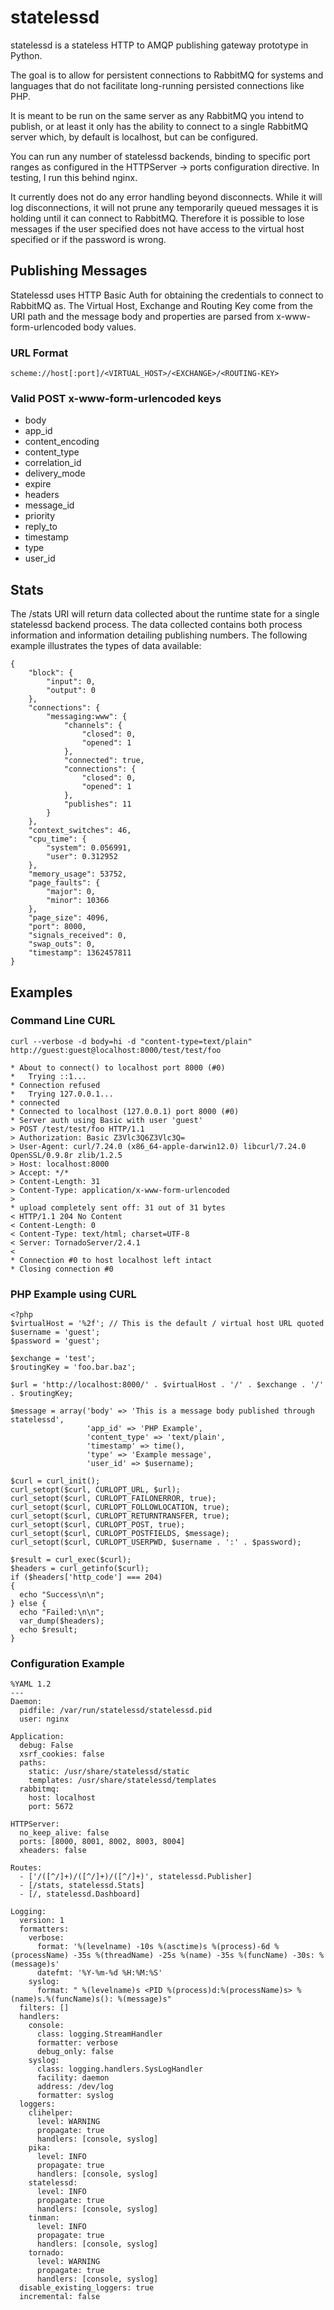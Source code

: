 statelessd
==========

statelessd is a stateless HTTP to AMQP publishing gateway prototype in Python.

The goal is to allow for persistent connections to RabbitMQ for systems and languages that do not facilitate long-running persisted connections like PHP.

It is meant to be run on the same server as any RabbitMQ you intend to publish, or at least it only has the ability to connect to a single RabbitMQ server which, by default is localhost, but can be configured.

You can run any number of statelessd backends, binding to specific port ranges as configured in the HTTPServer -> ports configuration directive. In testing, I run this behind nginx.

It currently does not do any error handling beyond disconnects. While it will log disconnections, it will not prune any temporarily queued messages it is holding until it can connect to RabbitMQ. Therefore it is possible to lose messages if the user specified does not have access to the virtual host specified or if the password is wrong.

## Publishing Messages

Statelessd uses HTTP Basic Auth for obtaining the credentials to connect to RabbitMQ as. The Virtual Host, Exchange and Routing Key come from the URI path and the message body and properties are parsed from x-www-form-urlencoded body values.

### URL Format

    scheme://host[:port]/<VIRTUAL_HOST>/<EXCHANGE>/<ROUTING-KEY>

### Valid POST x-www-form-urlencoded keys

* body
* app_id
* content_encoding
* content_type
* correlation_id
* delivery_mode
* expire
* headers
* message_id
* priority
* reply_to
* timestamp
* type
* user_id

## Stats

The /stats URI will return data collected about the runtime state for a single statelessd backend process. The data collected contains both process information and information detailing publishing numbers. The following example illustrates the types of data available:

    {
        "block": {
            "input": 0,
            "output": 0
        },
        "connections": {
            "messaging:www": {
                "channels": {
                    "closed": 0,
                    "opened": 1
                },
                "connected": true,
                "connections": {
                    "closed": 0,
                    "opened": 1
                },
                "publishes": 11
            }
        },
        "context_switches": 46,
        "cpu_time": {
            "system": 0.056991,
            "user": 0.312952
        },
        "memory_usage": 53752,
        "page_faults": {
            "major": 0,
            "minor": 10366
        },
        "page_size": 4096,
        "port": 8000,
        "signals_received": 0,
        "swap_outs": 0,
        "timestamp": 1362457811
    }

## Examples

### Command Line CURL

    curl --verbose -d body=hi -d "content-type=text/plain" http://guest:guest@localhost:8000/test/test/foo

    * About to connect() to localhost port 8000 (#0)
    *   Trying ::1...
    * Connection refused
    *   Trying 127.0.0.1...
    * connected
    * Connected to localhost (127.0.0.1) port 8000 (#0)
    * Server auth using Basic with user 'guest'
    > POST /test/test/foo HTTP/1.1
    > Authorization: Basic Z3Vlc3Q6Z3Vlc3Q=
    > User-Agent: curl/7.24.0 (x86_64-apple-darwin12.0) libcurl/7.24.0 OpenSSL/0.9.8r zlib/1.2.5
    > Host: localhost:8000
    > Accept: */*
    > Content-Length: 31
    > Content-Type: application/x-www-form-urlencoded
    >
    * upload completely sent off: 31 out of 31 bytes
    < HTTP/1.1 204 No Content
    < Content-Length: 0
    < Content-Type: text/html; charset=UTF-8
    < Server: TornadoServer/2.4.1
    <
    * Connection #0 to host localhost left intact
    * Closing connection #0

### PHP Example using CURL

    <?php
    $virtualHost = '%2f'; // This is the default / virtual host URL quoted
    $username = 'guest';
    $password = 'guest';

    $exchange = 'test';
    $routingKey = 'foo.bar.baz';

    $url = 'http://localhost:8000/' . $virtualHost . '/' . $exchange . '/' . $routingKey;

    $message = array('body' => 'This is a message body published through statelessd',
                     'app_id' => 'PHP Example',
                     'content_type' => 'text/plain',
                     'timestamp' => time(),
                     'type' => 'Example message',
                     'user_id' => $username);

    $curl = curl_init();
    curl_setopt($curl, CURLOPT_URL, $url);
    curl_setopt($curl, CURLOPT_FAILONERROR, true);
    curl_setopt($curl, CURLOPT_FOLLOWLOCATION, true);
    curl_setopt($curl, CURLOPT_RETURNTRANSFER, true);
    curl_setopt($curl, CURLOPT_POST, true);
    curl_setopt($curl, CURLOPT_POSTFIELDS, $message);
    curl_setopt($curl, CURLOPT_USERPWD, $username . ':' . $password);

    $result = curl_exec($curl);
    $headers = curl_getinfo($curl);
    if ($headers['http_code'] === 204)
    {
      echo "Success\n\n";
    } else {
      echo "Failed:\n\n";
      var_dump($headers);
      echo $result;
    }

### Configuration Example

    %YAML 1.2
    ---
    Daemon:
      pidfile: /var/run/statelessd/statelessd.pid
      user: nginx

    Application:
      debug: False
      xsrf_cookies: false
      paths:
        static: /usr/share/statelessd/static
        templates: /usr/share/statelessd/templates
      rabbitmq:
        host: localhost
        port: 5672

    HTTPServer:
      no_keep_alive: false
      ports: [8000, 8001, 8002, 8003, 8004]
      xheaders: false

    Routes:
      - ['/([^/]+)/([^/]+)/([^/]+)', statelessd.Publisher]
      - [/stats, statelessd.Stats]
      - [/, statelessd.Dashboard]

    Logging:
      version: 1
      formatters:
        verbose:
          format: '%(levelname) -10s %(asctime)s %(process)-6d %(processName) -35s %(threadName) -25s %(name) -35s %(funcName) -30s: %(message)s'
          datefmt: '%Y-%m-%d %H:%M:%S'
        syslog:
          format: " %(levelname)s <PID %(process)d:%(processName)s> %(name)s.%(funcName)s(): %(message)s"
      filters: []
      handlers:
        console:
          class: logging.StreamHandler
          formatter: verbose
          debug_only: false
        syslog:
          class: logging.handlers.SysLogHandler
          facility: daemon
          address: /dev/log
          formatter: syslog
      loggers:
        clihelper:
          level: WARNING
          propagate: true
          handlers: [console, syslog]
        pika:
          level: INFO
          propagate: true
          handlers: [console, syslog]
        statelessd:
          level: INFO
          propagate: true
          handlers: [console, syslog]
        tinman:
          level: INFO
          propagate: true
          handlers: [console, syslog]
        tornado:
          level: WARNING
          propagate: true
          handlers: [console, syslog]
      disable_existing_loggers: true
      incremental: false
